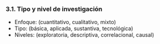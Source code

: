 ### 3.1. Tipo y nivel de investigación

* Enfoque: (cuantitativo, cualitativo, mixto)
* Tipo: (básica, aplicada, sustantiva, tecnológica)
* Niveles: (exploratoria, descriptiva, correlacional, causal)

